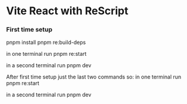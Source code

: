 # Vite React with ReScript

### First time setup
pnpm install
pnpm re:build-deps

in one terminal run
pnpm re:start

in a second terminal run
pnpm dev


After first time setup just the last two commands so:
in one terminal run
pnpm re:start

in a second terminal run
pnpm dev
